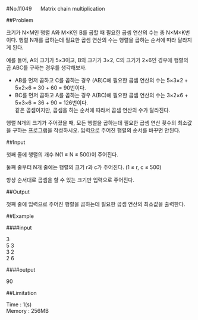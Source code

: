 #No.11049&nbsp;&nbsp;&nbsp;&nbsp;&nbsp;&nbsp;Matrix chain multiplication

##Problem

크기가 N×M인 행렬 A와 M×K인 B를 곱할 때 필요한 곱셈 연산의 수는 총 N×M×K번이다. 행렬 N개를 곱하는데 필요한 곱셈 연산의 수는 행렬을 곱하는 순서에 따라 달라지게 된다.  

예를 들어, A의 크기가 5×3이고, B의 크기가 3×2, C의 크기가 2×6인 경우에 행렬의 곱 ABC를 구하는 경우를 생각해보자.  

<ul>
<li>AB를 먼저 곱하고 C를 곱하는 경우 (AB)C에 필요한 곱셈 연산의 수는 5×3×2 + 5×2×6 = 30 + 60 = 90번이다.</li>
<li>BC를 먼저 곱하고 A를 곱하는 경우 A(BC)에 필요한 곱셈 연산의 수는 3×2×6 + 5×3×6 = 36 + 90 = 126번이다.</li>
같은 곱셈이지만, 곱셈을 하는 순서에 따라서 곱셈 연산의 수가 달라진다.
</ul>

행렬 N개의 크기가 주어졌을 때, 모든 행렬을 곱하는데 필요한 곱셈 연산 횟수의 최소값을 구하는 프로그램을 작성하시오. 입력으로 주어진 행렬의 순서를 바꾸면 안된다.  

##Input

첫째 줄에 행렬의 개수 N(1 ≤ N ≤ 500)이 주어진다.  

둘째 줄부터 N개 줄에는 행렬의 크기 r과 c가 주어진다. (1 ≤ r, c ≤ 500)  

항상 순서대로 곱셈을 할 수 있는 크기만 입력으로 주어진다.  

##Output

첫째 줄에 입력으로 주어진 행렬을 곱하는데 필요한 곱셈 연산의 최소값을 출력한다.  

##Example

####input

3  
5 3  
3 2  
2 6  

####output

90  

##Limitation

Time : 1(s)  
Memory : 256MB
